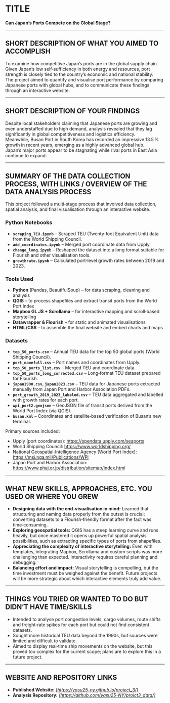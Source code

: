 # TITLE  
**Can Japan’s Ports Compete on the Global Stage?**

---

## SHORT DESCRIPTION OF WHAT YOU AIMED TO ACCOMPLISH  
To examine how competitive Japan’s ports are in the global supply chain.  
Given Japan’s low self‑sufficiency in both energy and resources, port strength is closely tied to the country’s economic and national stability.  
The project aimed to quantify and visualise port performance by comparing Japanese ports with global hubs, and to communicate these findings through an interactive website.

---

## SHORT DESCRIPTION OF YOUR FINDINGS  
Despite local stakeholders claiming that Japanese ports are growing and even understaffed due to high demand, analysis revealed that they lag significantly in global competitiveness and logistics efficiency.  
Meanwhile, Busan Port in South Korea has recorded an impressive 13.5 % growth in recent years, emerging as a highly advanced global hub.  
Japan’s major ports appear to be stagnating while rival ports in East Asia continue to expand.

---

## SUMMARY OF THE DATA COLLECTION PROCESS, WITH LINKS / OVERVIEW OF THE DATA ANALYSIS PROCESS  

This project followed a multi‑stage process that involved data collection, spatial analysis, and final visualisation through an interactive website.

### Python Notebooks  
- **`scraping_TEU.ipynb`** – Scraped TEU (Twenty‑foot Equivalent Unit) data from the World Shipping Council.  
- **`add_coordinates.ipynb`** – Merged port coordinate data from Upply.  
- **`change_long.ipynb`** – Reshaped the dataset into a long format suitable for Flourish and other visualisation tools.  
- **`growthrate.ipynb`** – Calculated port‑level growth rates between 2019 and 2023.  

### Tools Used  
- **Python** (Pandas, BeautifulSoup) – for data scraping, cleaning and analysis  
- **QGIS** – to process shapefiles and extract transit ports from the World Port Index  
- **Mapbox GL JS + Scrollama** – for interactive mapping and scroll‑based storytelling  
- **Datawrapper & Flourish** – for static and animated visualisations  
- **HTML/CSS** – to assemble the final website and embed charts and maps

### Datasets  
- **`top_50_ports.csv`** – Annual TEU data for the top 50 global ports (World Shipping Council).  
- **`port_namefull.csv`** – Port names and coordinates from Upply.  
- **`top_50_ports_list.csv`** – Merged TEU and coordinate data.  
- **`top_50_ports_long_corrected.csv`** – Long‑format TEU dataset prepared for Flourish.  
- **`japan1990.csv`**, **`japan2023.csv`** – TEU data for Japanese ports extracted manually from Japan Port and Harbor Association PDFs.  
- **`port_growth_2019_2023_labeled.csv`** – TEU data aggregated and labelled with growth rates for each port.  
- **`wpi_port2.geojson`** – GeoJSON file of transit ports derived from the World Port Index (via QGIS).  
- **`busan.kml`** – Coordinates and satellite‑based verification of Busan’s new terminal.  

Primary sources included:  
- Upply (port coordinates): https://opendata.upply.com/seaports  
- World Shipping Council: https://www.worldshipping.org/  
- National Geospatial‑Intelligence Agency (World Port Index): https://msi.nga.mil/Publications/WPI  
- Japan Port and Harbor Association: https://www.phaj.or.jp/distribution/sitemap/index.html

---

## WHAT NEW SKILLS, APPROACHES, ETC. YOU USED OR WHERE YOU GREW  

- **Designing data with the end‑visualisation in mind:** Learned that structuring and naming data properly from the outset is crucial; converting datasets to a Flourish‑friendly format after the fact was time‑consuming.  
- **Exploring geospatial tools:** QGIS has a steep learning curve and runs heavily, but once mastered it opens up powerful spatial analysis possibilities, such as extracting specific types of ports from shapefiles.  
- **Appreciating the complexity of interactive storytelling:** Even with templates, integrating Mapbox, Scrollama and custom scripts was more challenging than expected. Interactivity requires careful planning and debugging.  
- **Balancing effort and impact:** Visual storytelling is compelling, but the time investment must be weighed against the benefit. Future projects will be more strategic about which interactive elements truly add value.

---

## THINGS YOU TRIED OR WANTED TO DO BUT DIDN’T HAVE TIME/SKILLS  

- Intended to analyse port congestion levels, cargo volumes, route shifts and freight‑rate spikes for each port but could not find consistent datasets.  
- Sought more historical TEU data beyond the 1990s, but sources were limited and difficult to validate.  
- Aimed to display real‑time ship movements on the website, but this proved too complex for the current scope; plans are to explore this in a future project.  

---

## WEBSITE AND REPOSITORY LINKS  

- **Published Website:** *[https://yasu25-ny.github.io/project_3/]*  
- **Analysis Repository:** *[https://github.com/yasu25-NY/projct3_data/]*  
